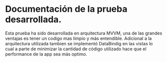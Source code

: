 # Documentación de la prueba desarrollada.
Esta prueba ha sido desarrollada en arquitectura MVVM, una de las grandes ventajas es tener un codigo mas limpio y más entendible. 
Adicional a la arquitectura utilizada tambien se implementó DataBindig en las vistas lo cual a parte de minimizar la cantidad de código utilizado hace que el performance de la app sea más optimo.
